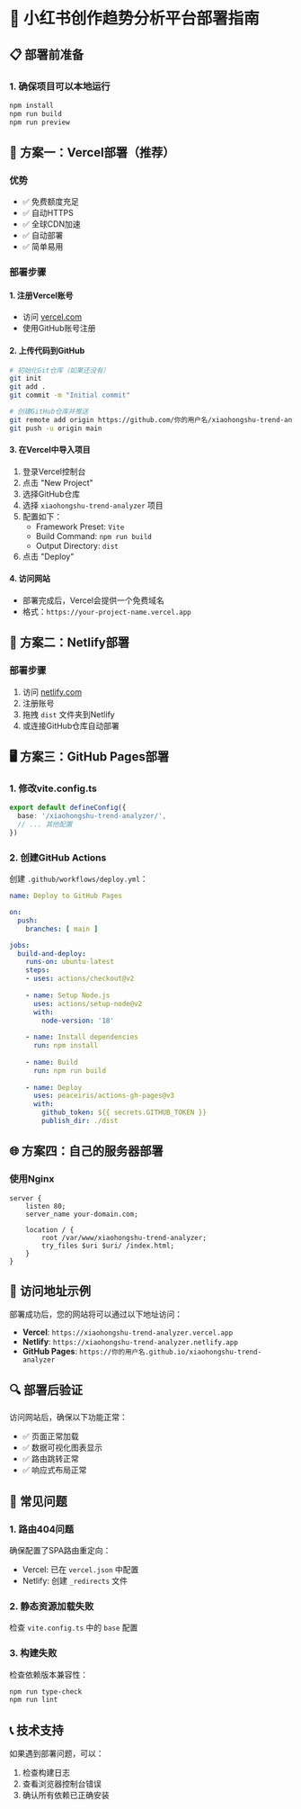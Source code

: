 # 🚀 小红书创作趋势分析平台部署指南

## 📋 部署前准备

### 1. 确保项目可以本地运行
```bash
npm install
npm run build
npm run preview
```

## 🌟 方案一：Vercel部署（推荐）

### 优势
- ✅ 免费额度充足
- ✅ 自动HTTPS
- ✅ 全球CDN加速
- ✅ 自动部署
- ✅ 简单易用

### 部署步骤

#### 1. 注册Vercel账号
- 访问 [vercel.com](https://vercel.com)
- 使用GitHub账号注册

#### 2. 上传代码到GitHub
```bash
# 初始化Git仓库（如果还没有）
git init
git add .
git commit -m "Initial commit"

# 创建GitHub仓库并推送
git remote add origin https://github.com/你的用户名/xiaohongshu-trend-analyzer.git
git push -u origin main
```

#### 3. 在Vercel中导入项目
1. 登录Vercel控制台
2. 点击 "New Project"
3. 选择GitHub仓库
4. 选择 `xiaohongshu-trend-analyzer` 项目
5. 配置如下：
   - Framework Preset: `Vite`
   - Build Command: `npm run build`
   - Output Directory: `dist`
6. 点击 "Deploy"

#### 4. 访问网站
- 部署完成后，Vercel会提供一个免费域名
- 格式：`https://your-project-name.vercel.app`

## 🔧 方案二：Netlify部署

### 部署步骤
1. 访问 [netlify.com](https://netlify.com)
2. 注册账号
3. 拖拽 `dist` 文件夹到Netlify
4. 或连接GitHub仓库自动部署

## 🖥️ 方案三：GitHub Pages部署

### 1. 修改vite.config.ts
```typescript
export default defineConfig({
  base: '/xiaohongshu-trend-analyzer/',
  // ... 其他配置
})
```

### 2. 创建GitHub Actions
创建 `.github/workflows/deploy.yml`：

```yaml
name: Deploy to GitHub Pages

on:
  push:
    branches: [ main ]

jobs:
  build-and-deploy:
    runs-on: ubuntu-latest
    steps:
    - uses: actions/checkout@v2
    
    - name: Setup Node.js
      uses: actions/setup-node@v2
      with:
        node-version: '18'
        
    - name: Install dependencies
      run: npm install
      
    - name: Build
      run: npm run build
      
    - name: Deploy
      uses: peaceiris/actions-gh-pages@v3
      with:
        github_token: ${{ secrets.GITHUB_TOKEN }}
        publish_dir: ./dist
```

## 🌐 方案四：自己的服务器部署

### 使用Nginx
```nginx
server {
    listen 80;
    server_name your-domain.com;
    
    location / {
        root /var/www/xiaohongshu-trend-analyzer;
        try_files $uri $uri/ /index.html;
    }
}
```

## 📱 访问地址示例

部署成功后，您的网站将可以通过以下地址访问：

- **Vercel**: `https://xiaohongshu-trend-analyzer.vercel.app`
- **Netlify**: `https://xiaohongshu-trend-analyzer.netlify.app`
- **GitHub Pages**: `https://你的用户名.github.io/xiaohongshu-trend-analyzer`

## 🔍 部署后验证

访问网站后，确保以下功能正常：
- ✅ 页面正常加载
- ✅ 数据可视化图表显示
- ✅ 路由跳转正常
- ✅ 响应式布局正常

## 🚨 常见问题

### 1. 路由404问题
确保配置了SPA路由重定向：
- Vercel: 已在 `vercel.json` 中配置
- Netlify: 创建 `_redirects` 文件

### 2. 静态资源加载失败
检查 `vite.config.ts` 中的 `base` 配置

### 3. 构建失败
检查依赖版本兼容性：
```bash
npm run type-check
npm run lint
```

## 📞 技术支持

如果遇到部署问题，可以：
1. 检查构建日志
2. 查看浏览器控制台错误
3. 确认所有依赖已正确安装
